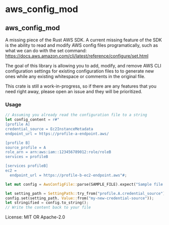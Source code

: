 # aws_config_mod

## aws_config_mod

A missing piece of the Rust AWS SDK. A current missing feature of the SDK is the ability
to read and modify AWS config files programatically, such as what we can do with the set command:
<https://docs.aws.amazon.com/cli/latest/reference/configure/set.html>

The goal of this library is allowing you to add, modify, and remove AWS CLI configuration settings for
existing configuration files to to generate new ones while any existing whitespace or comments
in the original file.

This crate is still a work-in-progress, so if there are any features that you need right away, please
open an issue and they will be prioritized.

### Usage

```rust
// Assuming you already read the configuration file to a string
let config_content = r#"
[profile A]
credential_source = Ec2InstanceMetadata
endpoint_url = https://profile-a-endpoint.aws/

[profile B]
source_profile = A
role_arn = arn:aws:iam::123456789012:role/roleB
services = profileB

[services profileB]
ec2 =
  endpoint_url = https://profile-b-ec2-endpoint.aws"#;

let mut config = AwsConfigFile::parse(SAMPLE_FILE).expect("Sample file should be valid");

let setting_path = SettingPath::try_from("profile.A.credential_source").expect("Should parse");
config.set(setting_path, Value::from("my-new-credential-source"));
let stringified = config.to_string();
// Write the content back to your file
```

License: MIT OR Apache-2.0
